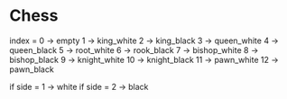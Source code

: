 # Chess


index = 
0 -> empty
1 -> king_white
2 -> king_black
3 -> queen_white
4 -> queen_black
5 -> root_white
6 -> rook_black
7 -> bishop_white
8 -> bishop_black
9 -> knight_white
10 -> knight_black
11 -> pawn_white
12 -> pawn_black

if side = 1 -> white
if side = 2 -> black
